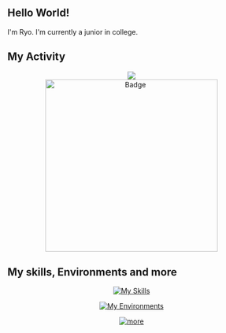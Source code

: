 ## Hello World!
I'm Ryo. I'm currently a junior in college.

## My Activity

<div align="center">
  <a>
    <img src="https://github-readme-stats.vercel.app/api/top-langs/?username=ryonakagawa-1012&layout=compact&theme=dark">    
  </a>
</div>

<div align="center">
<a href="https://atcoder.jp/users/Xx_RYO_xX">
  <img
    src="https://cp-logo.vercel.app/atcoder/Xx_RYO_xX?logo=true"
    alt="Badge"
    style="width:350px; height:auto;"
  />
</a>
</div>

## My skills, Environments and more
<div align="center">
  
  [![My Skills](https://skillicons.dev/icons?i=c,python,java,html,css,javascript,md)](https://skillicons.dev)  
  
  [![My Environments](https://skillicons.dev/icons?i=git,github,docker,vscode,pycharm,idea,webstorm,matlab)](https://skillicons.dev)
  
  [![more](https://skillicons.dev/icons?i=discord,instagram,twitter,gmail)](https://skillicons.dev)
  
</div>
